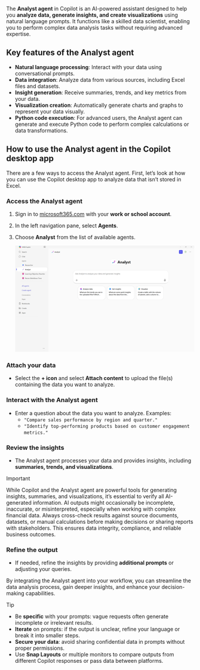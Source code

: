 The **Analyst agent** in Copilot is an AI-powered assistant designed to help you **analyze data, generate insights, and create visualizations** using natural language prompts. It functions like a skilled data scientist, enabling you to perform complex data analysis tasks without requiring advanced expertise.

## Key features of the Analyst agent

- **Natural language processing**: Interact with your data using conversational prompts.
- **Data integration**: Analyze data from various sources, including Excel files and datasets.
- **Insight generation**: Receive summaries, trends, and key metrics from your data.
- **Visualization creation**: Automatically generate charts and graphs to represent your data visually.
- **Python code execution**: For advanced users, the Analyst agent can generate and execute Python code to perform complex calculations or data transformations.

## How to use the Analyst agent in the Copilot desktop app

There are a few ways to access the Analyst agent. First, let’s look at how you can use the Copilot desktop app to analyze data that isn’t stored in Excel.

### Access the Analyst agent
1. Sign in to [microsoft365.com](https://www.microsoft365.com) with your **work or school account**.
2. In the left navigation pane, select **Agents**.
3. Choose **Analyst** from the list of available agents.

   [![A screenshot of the Copilot desktop app with Agents selected.](../media/application-inline.png)](../media/application-expanded.png#lightbox)

### Attach your data
- Select the **+ icon** and select **Attach content** to upload the file(s) containing the data you want to analyze.

### Interact with the Analyst agent
- Enter a question about the data you want to analyze. Examples:
  - `"Compare sales performance by region and quarter."`
  - `"Identify top-performing products based on customer engagement metrics."`

### Review the insights
- The Analyst agent processes your data and provides insights, including **summaries, trends, and visualizations**.

> [!IMPORTANT]
>
> While Copilot and the Analyst agent are powerful tools for generating insights, summaries, and visualizations, it’s essential to verify all AI-generated information. AI outputs might occasionally be incomplete, inaccurate, or misinterpreted, especially when working with complex financial data. Always cross-check results against source documents, datasets, or manual calculations before making decisions or sharing reports with stakeholders. This ensures data integrity, compliance, and reliable business outcomes.

### Refine the output
- If needed, refine the insights by providing **additional prompts** or adjusting your queries.

By integrating the Analyst agent into your workflow, you can streamline the data analysis process, gain deeper insights, and enhance your decision-making capabilities.

> [!TIP]
>
> - Be **specific** with your prompts: vague requests often generate incomplete or irrelevant results.
> - **Iterate** on prompts: if the output is unclear, refine your language or break it into smaller steps.
> - **Secure your data**: avoid sharing confidential data in prompts without proper permissions.
> - Use **Snap Layouts** or multiple monitors to compare outputs from different Copilot responses or pass data between platforms.

